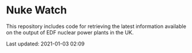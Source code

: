 # Nuke Watch

This repository includes code for retrieving the latest information available on the output of EDF nuclear power plants in the UK.

Last updated: 2021-01-03 02:09